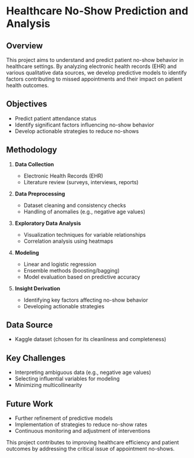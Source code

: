 # Healthcare No-Show Prediction and Analysis

## Overview
This project aims to understand and predict patient no-show behavior in healthcare settings. By analyzing electronic health records (EHR) and various qualitative data sources, we develop predictive models to identify factors contributing to missed appointments and their impact on patient health outcomes.

## Objectives
- Predict patient attendance status
- Identify significant factors influencing no-show behavior
- Develop actionable strategies to reduce no-shows

## Methodology
1. **Data Collection**
   - Electronic Health Records (EHR)
   - Literature review (surveys, interviews, reports)

2. **Data Preprocessing**
   - Dataset cleaning and consistency checks
   - Handling of anomalies (e.g., negative age values)

3. **Exploratory Data Analysis**
   - Visualization techniques for variable relationships
   - Correlation analysis using heatmaps

4. **Modeling**
   - Linear and logistic regression
   - Ensemble methods (boosting/bagging)
   - Model evaluation based on predictive accuracy

5. **Insight Derivation**
   - Identifying key factors affecting no-show behavior
   - Developing actionable strategies

## Data Source
- Kaggle dataset (chosen for its cleanliness and completeness)

## Key Challenges
- Interpreting ambiguous data (e.g., negative age values)
- Selecting influential variables for modeling
- Minimizing multicollinearity

## Future Work
- Further refinement of predictive models
- Implementation of strategies to reduce no-show rates
- Continuous monitoring and adjustment of interventions

This project contributes to improving healthcare efficiency and patient outcomes by addressing the critical issue of appointment no-shows.

